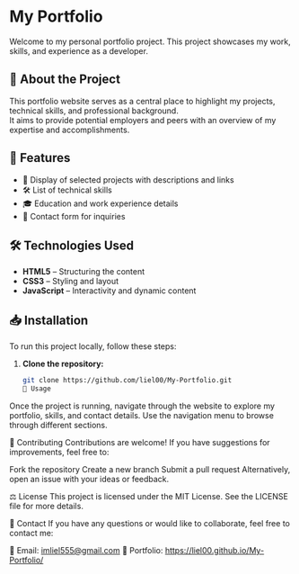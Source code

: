# My Portfolio

Welcome to my personal portfolio project. This project showcases my work, skills, and experience as a developer.

## 🚀 About the Project

This portfolio website serves as a central place to highlight my projects, technical skills, and professional background.  
It aims to provide potential employers and peers with an overview of my expertise and accomplishments.

## 🌟 Features

- 📂 Display of selected projects with descriptions and links  
- 🛠️ List of technical skills  
- 🎓 Education and work experience details  
- 📧 Contact form for inquiries  

## 🛠️ Technologies Used

- **HTML5** – Structuring the content  
- **CSS3** – Styling and layout  
- **JavaScript** – Interactivity and dynamic content  

## 📥 Installation

To run this project locally, follow these steps:

1. **Clone the repository:**

   ```bash
   git clone https://github.com/liel00/My-Portfolio.git
   📖 Usage
Once the project is running, navigate through the website to explore my portfolio, skills, and contact details.
Use the navigation menu to browse through different sections.

🤝 Contributing
Contributions are welcome! If you have suggestions for improvements, feel free to:

Fork the repository
Create a new branch
Submit a pull request
Alternatively, open an issue with your ideas or feedback.

⚖️ License
This project is licensed under the MIT License. See the LICENSE file for more details.

📧 Contact
If you have any questions or would like to collaborate, feel free to contact me:

📩 Email: imliel555@gmail.com
🔗 Portfolio: https://liel00.github.io/My-Portfolio/
